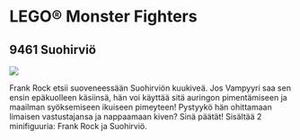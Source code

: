 # LEGO® Monster Fighters

## 9461 Suohirviö

![](https://www.lego.com/cdn/product-assets/product.img.pri/9461_Prod.jpg)

Frank Rock etsii suoveneessään Suohirviön kuukiveä. Jos Vampyyri saa sen ensin epäkuolleen käsiinsä, hän voi käyttää sitä auringon pimentämiseen ja maailman syöksemiseen ikuiseen pimeyteen! Pystyykö hän ohittamaan limaisen vastustajansa ja nappaamaan kiven? Sinä päätät! Sisältää 2 minifiguuria: Frank Rock ja Suohirviö.